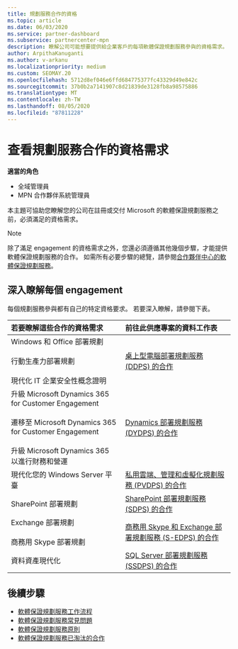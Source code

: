 ```yaml
---
title: 規劃服務合作的資格
ms.topic: article
ms.date: 06/03/2020
ms.service: partner-dashboard
ms.subservice: partnercenter-mpn
description: 瞭解公司可能想要提供給企業客戶的每項軟體保證規劃服務參與的資格需求。
author: ArpithaKanuganti
ms.author: v-arkanu
ms.localizationpriority: medium
ms.custom: SEOMAY.20
ms.openlocfilehash: 5712d8ef046e6ffd684775377fc43329d49e842c
ms.sourcegitcommit: 37b0b2a7141907c8d21839de3128fb8a98575886
ms.translationtype: MT
ms.contentlocale: zh-TW
ms.lasthandoff: 08/05/2020
ms.locfileid: "87811228"
---
```

# <a name="view-eligibility-requirements-for-planning-services-engagements"></a>查看規劃服務合作的資格需求

**適當的角色**

- 全域管理員
- MPN 合作夥伴系統管理員

本主題可協助您瞭解您的公司在註冊或交付 Microsoft 的軟體保證規劃服務之前，必須滿足的資格需求。

>[!NOTE]
> 除了滿足 engagement 的資格需求之外，您還必須遵循其他幾個步驟，才能提供軟體保證規劃服務的合作。 如需所有必要步驟的總覽，請參閱[合作夥伴中心的軟體保證規劃服務](software-assurance-dps.md)。

## <a name="learn-more-about-each-engagement"></a>深入瞭解每個 engagement

每個規劃服務參與都有自己的特定資格要求。 若要深入瞭解，請參閱下表。

|**若要瞭解這些合作的資格需求**   |**前往此供應專案的資料工作表**  |
|:------------------------------------|:------------------|
| Windows 和 Office 部署規劃<br/><br/> 行動生產力部署規劃<br/><br/> 現代化 IT 企業安全性概念證明 | [桌上型電腦部署規劃服務 (DDPS) 的合作](https://go.microsoft.com/fwlink/?linkid=2116072) |
| 升級 Microsoft Dynamics 365 for Customer Engagement<br/><br/> 遷移至 Microsoft Dynamics 365 for Customer Engagement<br/><br/> 升級 Microsoft Dynamics 365 以進行財務和營運  | [Dynamics 部署規劃服務 (DYDPS) 的合作](https://go.microsoft.com/fwlink/?linkid=2116073)  |
| 現代化您的 Windows Server 平臺 | [私用雲端、管理和虛擬化規劃服務 (PVDPS) 的合作](https://go.microsoft.com/fwlink/?linkid=2115982) |
| SharePoint 部署規劃   | [SharePoint 部署規劃服務 (SDPS) 的合作](https://go.microsoft.com/fwlink/?linkid=2116074)  |
| Exchange 部署規劃<br/><br/> 商務用 Skype 部署規劃  | [商務用 Skype 和 Exchange 部署規劃服務 (S-EDPS) 的合作](https://go.microsoft.com/fwlink/?linkid=2116075)  |
| 資料資產現代化  | [SQL Server 部署規劃服務 (SSDPS) 的合作](https://go.microsoft.com/fwlink/?linkid=2116076)  |

## <a name="next-steps"></a>後續步驟

- [軟體保證規劃服務工作流程](https://go.microsoft.com/fwlink/?linkid=2115983)
- [軟體保證規劃服務常見問題](https://go.microsoft.com/fwlink/?linkid=2116077)
- [軟體保證規劃服務原則](https://go.microsoft.com/fwlink/?linkid=2115984)
- [軟體保證規劃服務已淘汰的合作](https://query.prod.cms.rt.microsoft.com/cms/api/am/binary/RE4sln9)
